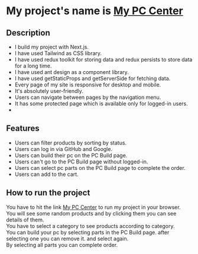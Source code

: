 # My project's name is  [My PC Center](https://assignment-6-one.vercel.app/)

## Description
* I build my project with Next.js. <br>
* I have used Tailwind as CSS library. <br>
* I have used redux toolkit for storing data and redux persists to store data for a long time. <br>
* I have used ant design as a component library. <br>
* I have used getStaticProps and getServerSide for fetching data. <br>
* Every page of my site is responsive for desktop and mobile. <br>
* It's absolutely user-friendly. <br>
* Users can navigate between pages by the navigation menu.<br>
* It has some protected page which is available only for logged-in users.
* 


## Features
* Users can filter products by sorting by status.<br>
* Users can log in via GitHub and Google.<br>
* Users can build their pc on the PC Build page.<br>
* Users can't go to the PC Build page without logged-in.<br>
* Users can select pc parts on the PC Build page to complete the order.<br>
* Users can add to the cart.

## How to run the project
You have to hit the link [My PC Center](https://assignment-6-one.vercel.app/) to run my project in your browser. <br>
You will see some random products and by clicking them you can see details of them.<br>
You have to select a category to see products according to category.<br>
You can build your pc by selecting parts in the PC Build page. after selecting one you can remove it. and select again.<br>
By selecting all parts you can complete order. 
